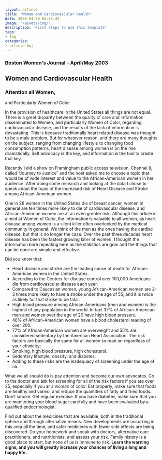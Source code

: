 ```yaml
---
layout: article
title: "Women and Cardiovascular Health"
date: 2003-04-30 03:32:44
image: '/assets/img/'
description: 'First steps to use this template'
tags:
- faq
categories:
- article-bwj
---  
```

  

### Boston Women's Journal - April/May 2003
 

## Women and Cardiovascular Health

### Attention all Women,  
and Particularly Women of Color

In the provision of healthcare in the United States all things are not equal. There is a great disparity between the quality of care and information disseminated to Women, and particularly Women of Color, regarding cardiovascular disease, and the results of the lack of information is devastating. This is because traditionally heart related disease was thought to be a male problem. But for whatever reason, and there are many thoughts on the subject, ranging from changing lifestyle to changing food consumption patterns, heart disease among women is on the rise dramatically. Self advocacy is the key, and information is the tool to create that key.

Recently I did a show on Framingham public access television, Channel 9, called “Journey to Justice” and the host asked me to choose a topic that would be of wide interest and value to the African-American women in her audience. After doing some research and looking at the data I chose to speak about the topic of the increased risk of Heart Disease and Stroke among African-American women.

One in 28 women in the United States die of breast cancer, women in general are ten times more likely to die of cardiovascular disease, and African-American women are at an even greater risk. Although this article is aimed at Women of Color, the information is valuable to all women, as heart disease among women is a silent killer often overlooked by the medical community in general. We think of the men as the ones having the cardiac disease, but that is no longer the case. Over the past three decades heart disease has been the fastest growing killer of women. I thought the information bore repeating here as the statistics are grim and the things that can be done are simple and effective.

Did you know that: 
* Heart disease and stroke are the leading cause of death for African-American women in the United States.
* According to the Centers for disease control over 100,000 Americans die from cardiovascular disease each year.
* Compared to Caucasian women, young African-American women are 2-3 times more likely to have a stroke under the age of 55, and it is twice as likely for that stroke to be fatal.
* High blood pressure among African-Americans (men and women) is the highest of any population in the world. In fact 37% of African-American men and women over the age of 20 have high blood pressure.
* 46% of African-American women have a blood cholesterol reading of over 200.
* 77% of African-American women are overweight and 55% are considered sedentary by the American Heart Association.
The risk factors are basically the same for all women so read on regardless of your ethnicity: 
* Smoking, high blood pressure, high cholesterol.
* Sedentary lifestyle, obesity, and diabetes.
* Adding to these risks are the inadequacy of screening under the age of 55.


What we all should do is pay attention and become our own advocates. Go to the doctor and ask for screening for all of the risk factors if you are over 25, especially if you ar a woman of color. Eat properly, make sure that foods are healthy and varied, and reduce the quantities of fatty and fried foods. Don’t smoke. Get regular exercise. If you have diabetes, make sure that you are monitoring your blood sugar carefully and have been evaluated by a qualified endocrinologist.

Find out about the medicines that are available, both in the traditional sphere and through alternative means. New developments are occurring in this area all the time, and safer medicines with fewer side effects are being discovered. Do your homework and speak with doctors, alternative care practitioners, and nutritionists, and assess your risk. Family history is a good place to start, but none of us is immune to risk. **Learn the warning signs, and you will greatly increase your chances of living a long and happy life.**
